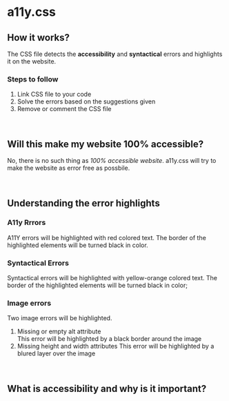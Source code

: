 # a11y.css

## How it works?
The CSS file detects the <b>accessibility</b> and <b>syntactical</b> errors and highlights it on the website.    

### Steps to follow
1. Link CSS file to your code
2. Solve the errors based on the suggestions given
3. Remove or comment the CSS file   

<br>

## Will this make my website 100% accessible?
No, there is no such thing as <i>100% accessible website</i>. a11y.css will try to make the website as error free as possbile.

<br>

## Understanding the error highlights
### A11y Rrrors
A11Y errors will be highlighted with red colored text. The border of the highlighted elements will be turned black in color. 

### Syntactical Errors
Syntactical errors will be highlighted with yellow-orange colored text. The border of the highlighted elements will be turned black in color;

### Image errors
Two image errors will be highlighted. 
1. Missing or empty alt attribute  
This error will be highlighted by a black border around the image
2. Missing height and width attributes
This error will be highlighted by a blured layer over the image

<br>

## What is <b>accessibility</b> and why is it important? 
